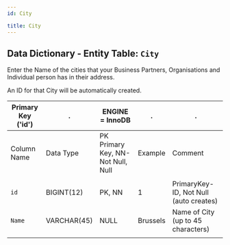 ```yaml
---
id: City

title: City
---
```


## Data Dictionary - Entity Table: `City`

Enter the Name of the cities that your Business Partners, Organisations and Individual person has in their address.
 
 An ID for that City will be automatically created.

|Primary Key ('id')|.|ENGINE = InnoDB|.|.|
|---|---|---|---|---|
| Column Name| Data Type|PK Primary Key, NN-Not Null, Null|Example|Comment|
||
|`id`| BIGINT(12)|PK, NN|1|PrimaryKey-ID, Not Null (auto creates)|
|`Name`| VARCHAR(45)|NULL|Brussels|Name of City (up to 45 characters)|
||
